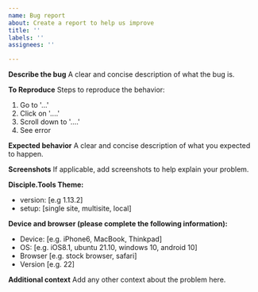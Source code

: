 ```yaml
---
name: Bug report
about: Create a report to help us improve
title: ''
labels: ''
assignees: ''

---
```


**Describe the bug**
A clear and concise description of what the bug is.

**To Reproduce**
Steps to reproduce the behavior:
1. Go to '...'
2. Click on '....'
3. Scroll down to '....'
4. See error

**Expected behavior**
A clear and concise description of what you expected to happen.

**Screenshots**
If applicable, add screenshots to help explain your problem.

**Disciple.Tools Theme:**
- version: [e.g 1.13.2]
- setup: [single site, multisite, local]

**Device and browser (please complete the following information):**
 - Device: [e.g. iPhone6, MacBook, Thinkpad]
 - OS: [e.g. iOS8.1, ubuntu 21.10, windows 10, android 10]
 - Browser [e.g. stock browser, safari]
 - Version [e.g. 22]

**Additional context**
Add any other context about the problem here.
